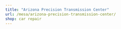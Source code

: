 ```yaml
---
title: "Arizona Precision Transmission Center"
url: /mesa/arizona-precision-transmission-center/
shop: car repair
---
```

